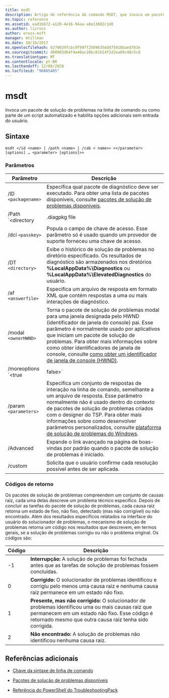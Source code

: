 ```yaml
---
title: msdt
description: Artigo de referência do comando MSDT, que invoca um pacote de solução de problemas na linha de comando ou como parte de um script automatizado, e habilita opções adicionais sem entrada do usuário.
ms.topic: reference
ms.assetid: ead1b672-a120-4e16-94aa-a8e13602c1d0
ms.author: lizross
author: eross-msft
manager: mtillman
ms.date: 10/16/2017
ms.openlocfilehash: 0270039fcbc9f99ff2569635ddd75918baed783e
ms.sourcegitcommit: d08965d64f4a40ac20bc81b14f2d2ea89c48c5c8
ms.translationtype: MT
ms.contentlocale: pt-BR
ms.lasthandoff: 12/08/2020
ms.locfileid: "96865405"
---
```

# <a name="msdt"></a>msdt

Invoca um pacote de solução de problemas na linha de comando ou como parte de um script automatizado e habilita opções adicionais sem entrada do usuário.

## <a name="syntax"></a>Sintaxe

```
msdt </id <name> | /path <name> | /cab < name>> <</parameter> [options] … <parameter> [options]>>
```

### <a name="parameters"></a>Parâmetros

| Parâmetro | Descrição |
| --------- | ----------- |
| /ID `<packagename>` | Especifica qual pacote de diagnóstico deve ser executado. Para obter uma lista de pacotes disponíveis, consulte [pacotes de solução de problemas disponíveis](/previous-versions/windows/it-pro/windows-server-2012-r2-and-2012/ee424379(v=ws.11)#available-troubleshooting-packs). |
| /Path `<directory|.diagpkg file|.diagcfg file>` | Especifica o caminho completo para um pacote de diagnóstico. Se você especificar um diretório, o diretório deverá conter um pacote de diagnóstico. Você não pode usar o parâmetro **/path** em conjunto com os parâmetros * */ID * *, **/DCI** ou **/cab** . |                                                                                   |
| /dci `<passkey>` | Popula o campo de chave de acesso. Esse parâmetro só é usado quando um provedor de suporte forneceu uma chave de acesso. |
| /DT `<directory>` | Exibe o histórico de solução de problemas no diretório especificado. Os resultados de diagnóstico são armazenados nos diretórios **%LocalAppData%\Diagnostics** ou **%LocalAppData%\ElevatedDiagnostics** do usuário. |
| /af `<answerfile>` | Especifica um arquivo de resposta em formato XML que contém respostas a uma ou mais interações de diagnóstico. |
| /modal `<ownerHWND>` | Torna o pacote de solução de problemas modal para uma janela designada pelo HWND (identificador de janela do console) pai. Esse parâmetro é normalmente usado por aplicativos que iniciam um pacote de solução de problemas. Para obter mais informações sobre como obter identificadores de janela de console, consulte [como obter um identificador de janela de console (HWND)](https://support.microsoft.com/help/124103/how-to-obtain-a-console-window-handle-hwnd). |
| /moreoptions `<true|false>` | Habilita (true) ou suprime (false) a tela final de solução de problemas que pergunta se o usuário deseja explorar opções adicionais. Esse parâmetro é normalmente usado quando o pacote de solução de problemas é iniciado por um solucionador de problemas que não faz parte do sistema operacional. |
| /param `<parameters>` | Especifica um conjunto de respostas de interação na linha de comando, semelhante a um arquivo de resposta. Esse parâmetro normalmente não é usado dentro do contexto de pacotes de solução de problemas criados com o designer do TSP. Para obter mais informações sobre como desenvolver parâmetros personalizados, consulte [plataforma de solução de problemas do Windows](/previous-versions/windows/desktop/wintt/windows-troubleshooting-toolkit-portal). |
| /Advanced | Expande o link avançado na página de boas-vindas por padrão quando o pacote de solução de problemas é iniciado. |
| /custom | Solicita que o usuário confirme cada resolução possível antes de ser aplicada. |

### <a name="return-codes"></a>Códigos de retorno

Os pacotes de solução de problemas compreendem um conjunto de causas raiz, cada uma delas descreve um problema técnico específico. Depois de concluir as tarefas do pacote de solução de problemas, cada causa raiz retorna um estado de fixo, não fixo, detectado (mas não corrigível) ou não encontrado. Além dos resultados específicos relatados na interface do usuário do solucionador de problemas, o mecanismo de solução de problemas retorna um código nos resultados que descrevem, em termos gerais, se a solução de problemas corrigiu ou não o problema original. Os códigos são:

| Código | Descrição |
| ---- | ----------- |
| -1 | **Interrupção:** A solução de problemas foi fechada antes que as tarefas de solução de problemas fossem concluídas. |
| 0 | **Corrigido:** O solucionador de problemas identificou e corrigiu pelo menos uma causa raiz e nenhuma causa raiz permanece em um estado não fixo. |
| 1 | **Presente, mas não corrigido:** O solucionador de problemas identificou uma ou mais causas raiz que permanecem em um estado não fixo. Esse código é retornado mesmo que outra causa raiz tenha sido corrigida. |
| 2 | **Não encontrado:** A solução de problemas não identificou nenhuma causa raiz. |

## <a name="additional-references"></a>Referências adicionais

- [Chave da sintaxe de linha de comando](command-line-syntax-key.md)

- [Pacotes de solução de problemas disponíveis](/previous-versions/windows/it-pro/windows-server-2012-r2-and-2012/ee424379(v=ws.11)#available-troubleshooting-packs)

- [Referência do PowerShell do TroubleshootingPack](/powershell/module/troubleshootingpack/)
